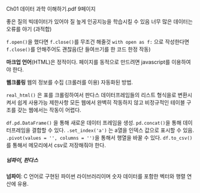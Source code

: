 



Ch01 데이터 과학 이해하기.pdf 9페이지


좋은 질의 빅데이터가 있어야 질 높게 인공지능을 학습시킬 수 있음
너무 많은 데이터는 오류를 야기 (과적합)

`f.open()`을 했다면 `f.close()`를 무조건 해줄것
`with open as f:` 으로 작성한다면 `f.close()`를 안해주어도 괜찮음(단 들여쓰기를 한 코드 한정 작동)


**마크업 언어**(HTML)은 정적이다. 
페이지를 동적으로 만드려면 javascript를 이용하여야 한다. 

**웹크롤링**
웹의 정보를 수집 (크롤러를 이용) 자동화된 방법.

`real_html()` 은 표를 크롤링하여서 판다스 데이터프레임들의 리스트 형식을로 변환시켜서 쉽게 사용가능
제한사항 모든 웹에서 완벽히 작동하지 않고 비정규적인 테이블 구조를 갖는 웹에서는 작동이 어렵다.

`df.pd.DataFrame()` 을 통해 새로운 데이터 프레임을 생성.
`pd.concat()`을 통해 데이터프레임을 결합할 수 있다.
`.set_index('a')` 는 a열을 인덱스 값으로 표시할 수 있음.
`.pivot(values = '', columns = '')`을 통해서 행열을 바꿀 수 있다.
`df.to_csv()`를 통해서 메모리에서 csv로 저장해줘야 한다.

##### 넘파이, 판다스

**넘파이**: C 언어로 구현된 파이썬 라이브러리이며 숫자 데이터를 포함한 벡터와 행렬 연산에 유용.



